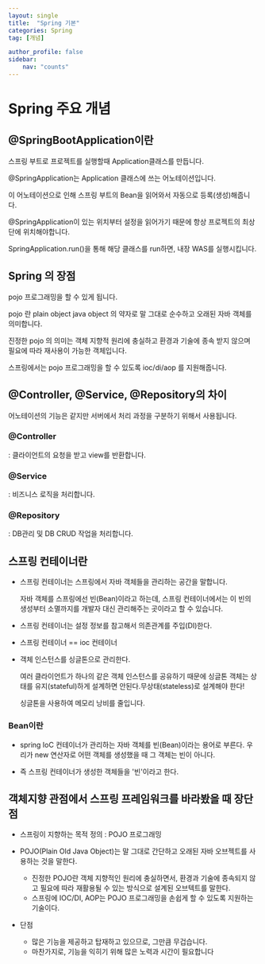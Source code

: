 ```yaml
---
layout: single
title:  "Spring 기본"
categories: Spring
tag: [개념]

author_profile: false
sidebar:
    nav: "counts"
---
```


# Spring 주요 개념

## @SpringBootApplication이란

스프링 부트로 프로젝트를 실행할때 Application클래스를 만듭니다.

@SpringApplication는 Application 클래스에 쓰는 어노테이션입니다.

이 어노테이션으로 인해 스프링 부트의 Bean을 읽어와서 자동으로 등록(생성)해줍니다.

@SpringApplication이 있는 위치부터 설정을 읽어가기 때문에 항상 프로젝트의 최상단에 위치해야합니다.

SpringApplication.run()을 통해 해당 클래스를 run하면, 내장 WAS를 실행시킵니다.

## Spring 의 장점

pojo 프로그래밍을 할 수 있게 됩니다. 

pojo 란 plain object java object 의 약자로 말 그대로 순수하고 오래된 자바 객체를 의미합니다. 

진정한 pojo 의 의미는 객체 지향적 원리에 충실하고 환경과 기술에 종속 받지 않으며 필요에 따라 재사용이 가능한 객체입니다. 

스프링에서는 pojo 프로그래밍을 할 수 있도록 ioc/di/aop 를 지원해줍니다.

## @Controller, @Service, @Repository의 차이

어노테이션의 기능은 같지만 서버에서 처리 과정을 구분하기 위해서 사용됩니다.

### @Controller

: 클라이언트의 요청을 받고 view를 반환합니다.

### @Service

: 비즈니스 로직을 처리합니다.

### @Repository

: DB관리 및 DB CRUD 작업을 처리합니다.

## 스프링 컨테이너란

- 스프링 컨테이너는 스프링에서 자바 객체들을 관리하는 공간을 말합니다. 

  자바 객체를 스프링에선 빈(Bean)이라고 하는데, 스프링 컨테이너에서는 이 빈의 생성부터 소멸까지를 개발자 대신 관리해주는 곳이라고 할 수 있습니다.

- 스프링 컨테이너는 설정 정보를 참고해서 의존관계를 주입(DI)한다.
- 스프링 컨테이너 == ioc 컨테이너
- 객체 인스턴스를 싱글톤으로 관리한다.

  여러 클라이언트가 하나의 같은 객체 인스턴스를 공유하기 때문에 싱글톤 객체는 상태를 유지(stateful)하게 설계하면 안된다.무상태(stateless)로 설계해야 한다!
    
  싱글톤을 사용하여 메모리 낭비를 줄입니다.

### Bean이란

- spring IoC 컨테이너가 관리하는 자바 객체를 빈(Bean)이라는 용어로 부른다. 
  우리가 new 연산자로 어떤 객체를 생성했을 때 그 객체는 빈이 아니다.
  
- 즉 스프링 컨테이너가 생성한 객체들을 '빈'이라고 한다.

## 객체지향 관점에서 스프링 프레임워크를 바라봤을 때 장단점

- 스프링이 지향하는 목적 정의 : POJO 프로그래밍
- POJO(Plain Old Java Object)는 말 그대로 간단하고 오래된 자바 오브젝트를 사용하는 것을 말한다.
    - 진정한 POJO란 객체 지향적인 원리에 충실하면서, 환경과 기술에 종속되지 않고 필요에 따라 재활용될 수 있는 방식으로 설계된 오브텍트를 말한다.
    - 스프링에 IOC/DI, AOP는 POJO 프로그래밍을 손쉽게 할 수 있도록 지원하는 기술이다.
    
- 단점
    - 많은 기능을 제공하고 탑재하고 있으므로, 그만큼 무겁습니다.
    - 마찬가지로, 기능을 익히기 위해 많은 노력과 시간이 필요합니다

